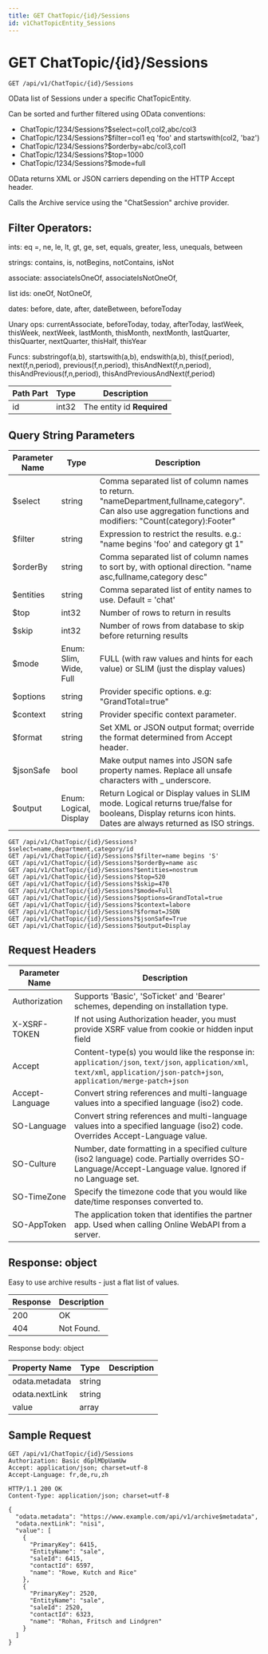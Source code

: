 ```yaml
---
title: GET ChatTopic/{id}/Sessions
id: v1ChatTopicEntity_Sessions
---
```


# GET ChatTopic/{id}/Sessions

```http
GET /api/v1/ChatTopic/{id}/Sessions
```

OData list of Sessions under a specific ChatTopicEntity.

Can be sorted and further filtered using OData conventions:

* ChatTopic/1234/Sessions?$select=col1,col2,abc/col3
* ChatTopic/1234/Sessions?$filter=col1 eq 'foo' and startswith(col2, 'baz')
* ChatTopic/1234/Sessions?$orderby=abc/col3,col1
* ChatTopic/1234/Sessions?$top=1000
* ChatTopic/1234/Sessions?$mode=full


OData returns XML or JSON carriers depending on the HTTP Accept header.


Calls the Archive service using the "ChatSession" archive provider.


## Filter Operators: ##

ints: eq =, ne, le, lt, gt, ge, set, equals, greater, less, unequals, between

strings: contains, is, notBegins, notContains, isNot

associate: associateIsOneOf, associateIsNotOneOf,  

list ids: oneOf, NotOneOf, 

dates: before, date, after, dateBetween, beforeToday

Unary ops: currentAssociate, beforeToday, today, afterToday, lastWeek, thisWeek, nextWeek, lastMonth, thisMonth, nextMonth, lastQuarter, thisQuarter, nextQuarter, thisHalf, thisYear

Funcs: substringof(a,b), startswith(a,b), endswith(a,b), this(f,period), next(f,n,period), previous(f,n,period), thisAndNext(f,n,period), thisAndPrevious(f,n,period), thisAndPreviousAndNext(f,period)





| Path Part | Type | Description |
|-----------|------|-------------|
| id | int32 | The entity id **Required** |


## Query String Parameters

| Parameter Name | Type |  Description |
|----------------|------|--------------|
| $select | string |  Comma separated list of column names to return. "nameDepartment,fullname,category". Can also use aggregation functions and modifiers: "Count(category):Footer" |
| $filter | string |  Expression to restrict the results. e.g.: "name begins 'foo' and category gt 1" |
| $orderBy | string |  Comma separated list of column names to sort by, with optional direction. "name asc,fullname,category desc" |
| $entities | string |  Comma separated list of entity names to use. Default = 'chat' |
| $top | int32 |  Number of rows to return in results |
| $skip | int32 |  Number of rows from database to skip before returning results |
| $mode | Enum: Slim, Wide, Full |  FULL (with raw values and hints for each value) or SLIM (just the display values) |
| $options | string |  Provider specific options. e.g: "GrandTotal=true" |
| $context | string |  Provider specific context parameter. |
| $format | string |  Set XML or JSON output format; override the format determined from Accept header. |
| $jsonSafe | bool |  Make output names into JSON safe property names. Replace all unsafe characters with _ underscore. |
| $output | Enum: Logical, Display |  Return Logical or Display values in SLIM mode. Logical returns true/false for booleans, Display returns icon hints. Dates are always returned as ISO strings. |

```http
GET /api/v1/ChatTopic/{id}/Sessions?$select=name,department,category/id
GET /api/v1/ChatTopic/{id}/Sessions?$filter=name begins 'S'
GET /api/v1/ChatTopic/{id}/Sessions?$orderBy=name asc
GET /api/v1/ChatTopic/{id}/Sessions?$entities=nostrum
GET /api/v1/ChatTopic/{id}/Sessions?$top=520
GET /api/v1/ChatTopic/{id}/Sessions?$skip=470
GET /api/v1/ChatTopic/{id}/Sessions?$mode=Full
GET /api/v1/ChatTopic/{id}/Sessions?$options=GrandTotal=true
GET /api/v1/ChatTopic/{id}/Sessions?$context=labore
GET /api/v1/ChatTopic/{id}/Sessions?$format=JSON
GET /api/v1/ChatTopic/{id}/Sessions?$jsonSafe=True
GET /api/v1/ChatTopic/{id}/Sessions?$output=Display
```


## Request Headers

| Parameter Name | Description |
|----------------|-------------|
| Authorization  | Supports 'Basic', 'SoTicket' and 'Bearer' schemes, depending on installation type. |
| X-XSRF-TOKEN   | If not using Authorization header, you must provide XSRF value from cookie or hidden input field |
| Accept         | Content-type(s) you would like the response in: `application/json`, `text/json`, `application/xml`, `text/xml`, `application/json-patch+json`, `application/merge-patch+json` |
| Accept-Language | Convert string references and multi-language values into a specified language (iso2) code. |
| SO-Language | Convert string references and multi-language values into a specified language (iso2) code. Overrides Accept-Language value. |
| SO-Culture | Number, date formatting in a specified culture (iso2 language) code. Partially overrides SO-Language/Accept-Language value. Ignored if no Language set. |
| SO-TimeZone | Specify the timezone code that you would like date/time responses converted to. |
| SO-AppToken | The application token that identifies the partner app. Used when calling Online WebAPI from a server. |


## Response: object

Easy to use archive results - just a flat list of values.

| Response | Description |
|----------------|-------------|
| 200 | OK |
| 404 | Not Found. |

Response body: object

| Property Name | Type |  Description |
|----------------|------|--------------|
| odata.metadata | string |  |
| odata.nextLink | string |  |
| value | array |  |

## Sample Request

```http!
GET /api/v1/ChatTopic/{id}/Sessions
Authorization: Basic dGplMDpUamUw
Accept: application/json; charset=utf-8
Accept-Language: fr,de,ru,zh
```

```http_
HTTP/1.1 200 OK
Content-Type: application/json; charset=utf-8

{
  "odata.metadata": "https://www.example.com/api/v1/archive$metadata",
  "odata.nextLink": "nisi",
  "value": [
    {
      "PrimaryKey": 6415,
      "EntityName": "sale",
      "saleId": 6415,
      "contactId": 6597,
      "name": "Rowe, Kutch and Rice"
    },
    {
      "PrimaryKey": 2520,
      "EntityName": "sale",
      "saleId": 2520,
      "contactId": 6323,
      "name": "Rohan, Fritsch and Lindgren"
    }
  ]
}
```